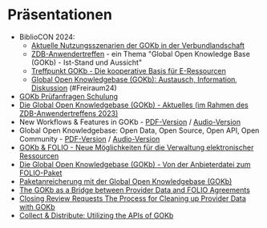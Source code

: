 # Präsentationen
- BiblioCON 2024:
    * [Aktuelle Nutzungsszenarien der GOKb in der Verbundlandschaft](https://opus4.kobv.de/opus4-bib-info/frontdoor/index/index/searchtype/collection/id/17556/start/0/rows/20/facetNumber_author_facet/all/author_facetfq/Seegert%2C+Christin/docId/19101)
    * [ZDB-Anwendertreffen](https://opus4.kobv.de/opus4-bib-info/frontdoor/index/index/searchtype/collection/id/17556/rows/20/facetNumber_author_facet/all/start/0/author_facetfq/Sewing%2C+Silke/docId/18865) - ein Thema "Global Open Knowledge Base (GOKb) - Ist-Stand und Aussicht"
    * [Treffpunkt GOKb - Die kooperative Basis für E-Ressourcen](assets/Praesentation_Stand_GOKb_20240605.pdf)
    * [Global Open Knowledgebase (GOKb): Austausch, Information, Diskussion](assets/Freiraum24_GOKb_20240606.pdf) (#Freiraum24)
- [GOKb Prüfanfragen Schulung](assets/GOKb_Schulung_Prüfanfragen_Mai_2024.pdf)
- [Die Global Open Knowledgebase (GOKb) - Aktuelles (im Rahmen des ZDB-Anwendertreffens 2023)](https://zeitschriftendatenbank.de/fileadmin/user_upload/ZDB/pdf/anwendertreffen/ZDB-Anwendertreffen_Virtuell_2023.pdf)
- New Workflows & Features in GOKb - [PDF-Version](https://static.sched.com/hosted_files/wolfcon2023/08/GOKb%20WOLFcon%202023%20-%20New%20workflows%20and%20features.pdf?_gl=1*5ssr5p*_ga*MTkzNzI1NTM3OC4xNjkzMjI3NTIy*_ga_XH5XM35VHB*MTY5NDA2NzYxMC40LjEuMTY5NDA2Nzc5Ni41OC4wLjA.) / [Audio-Version](https://www.youtube.com/watch?v=uAZJWFxMk6c&list=PLMocoPoiGkwe9bmaKqDl1uA_S4myQb49M&index=39)
- Global Open Knowledgebase: Open Data, Open Source, Open API, Open Community - [PDF-Version](https://static.sched.com/hosted_files/wolfcon2023/0b/GOKb%20Wolfcon%202023%20Open.pdf?_gl=1*1o7w0xw*_ga*MTkzNzI1NTM3OC4xNjkzMjI3NTIy*_ga_XH5XM35VHB*MTY5NDA2NzYxMC40LjEuMTY5NDA2NzY1Ni4xNC4wLjA.) / [Audio-Version](https://www.youtube.com/watch?v=sYOCZT-AeeY&list=PLMocoPoiGkwe9bmaKqDl1uA_S4myQb49M&index=47)
- [GOKb & FOLIO - Neue Möglichkeiten für die Verwaltung elektronischer Ressourcen](https://opus4.kobv.de/opus4-bib-info/frontdoor/index/index/docId/18479)
- [Die Global Open Knowledgebase (GOKb) - Von der Anbieterdatei zum 
FOLIO-Paket](https://opus4.kobv.de/opus4-bib-info/frontdoor/index/index/docId/18011)
- [Paketanreicherung mit der Global Open Knowledgebase 
(GOKb)](https://opus4.kobv.de/opus4-bib-info/frontdoor/index/index/docId/18029)
- [The GOKb as a Bridge between Provider Data and FOLIO Agreements](assets/WOLFcon-2022-Presentation-GOKb-as-a-Bridge.pdf)
- [Closing Review Requests The Process for Cleaning up Provider Data with GOKb](assets/WOLFcon-2022-Presentation-Review-Requests.pdf)
- [Collect & Distribute: Utilizing the APIs of GOKb](assets/WOLFcon-2022-Presentation-Collect-and-Distribute.pdf)
